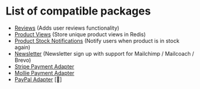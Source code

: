 # List of compatible packages

- [Reviews](https://github.com/dystcz/lunar-api-reviews) (Adds user reviews functionality)
- [Product Views](https://github.com/dystcz/lunar-api-product-views)
 (Store unique product views in Redis)
- [Product Stock Notifications](https://github.com/dystcz/lunar-api-product-notifications)
 (Notify users when product is in stock again)
- [Newsletter](https://github.com/dystcz/dystore-newsletter)
 (Newsletter sign up with support for Mailchimp / Mailcoach / Brevo)
- [Stripe Payment Adapter](https://github.com/dystcz/lunar-api-stripe-adapter)
- [Mollie Payment Adapter](https://github.com/pixelpillow/lunar-api-mollie-adapter)
- [PayPal Adapter](https://github.com/dystcz/lunar-api-paypal-adapter) [🚧]
